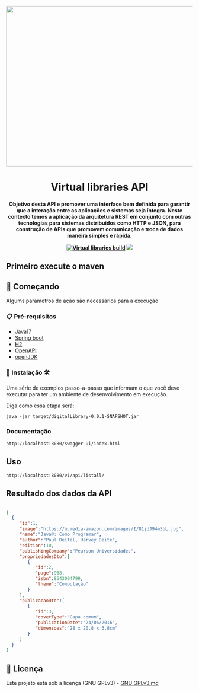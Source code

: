 <p align="center"><img src="logo/logo.gif" width = "833px" height="433px"></p>

<h1 align="center"> Virtual libraries API</h1>

<h4 align="center">
Objetivo desta API e promover uma interface bem definida para garantir que a
interação entre as aplicações e sistemas seja íntegra. Neste contexto temos a
aplicação da arquitetura REST em conjunto com outras tecnologias para sistemas
distribuidos como HTTP e JSON, para construção de APIs que promovem
comunicação e troca de dados maneira simples e rápida.
<p align="center">
 
  [![Virtual libraries build](https://github.com/Mario23junior/Virtual-libraries-API/actions/workflows/Maven.yml/badge.svg?branch=main)](https://github.com/Mario23junior/Virtual-libraries-API/actions/workflows/Maven.yml)
<a href="https://en.wikipedia.org/wiki/Representational_state_transfer"><img src="https://img.shields.io/badge/interface-REST-brightgreen.svg?longCache=true&style=flat-square" target="_blank"></a>
</p>
  
## Primeiro execute o maven 

## 🚀 Começando

Algums parametros de ação são necessarios para a execução
### 📋 Pré-requisitos
 
* [Java17](http://www.dropwizard.io/1.0.2/docs/)
* [Spring boot](https://spring.io/projects/spring-boot)
* [H2](https://www.h2database.com/html/main.html)
* [OpenAPI](https://www.openapis.org/)
* [openJDK](https://maven.apache.org/)
 
 
### 🔧 Instalação 🛠️ 

Uma série de exemplos passo-a-passo que informam o que você deve executar para ter um ambiente de desenvolvimento em execução.

Diga como essa etapa será:

```
java -jar target/digitalLibrary-0.0.1-SNAPSHOT.jar

```
 
 ###  Documentação  
```
http://localhost:8080/swagger-ui/index.html
```


## Uso

```
http://localhost:8080/v1/api/listall/
```

## Resultado dos dados da API

 ```json
 
 [
   {
      "id":1,
      "image":"https://m.media-amazon.com/images/I/81jdJ94mSbL.jpg",
      "name":"Java®: Como Programar",
      "author":"Paul Deitel, Harvey Deite",
      "edition":10,
      "publishingCompany":"Pearson Universidades",
      "propriedadesDto":[
         {
            "id":2,
            "page":968,
            "isbn":8543004799,
            "theme":"Computação"
         }
      ],
      "publicacaoDto":[
         {
            "id":3,
            "coverType":"Capa comum",
            "publicationDate":"24/06/2016",
            "dimensoes":"28 x 20.8 x 3.8cm"
         }
      ]
   }
]
```
 
## 📄 Licença
 
Este projeto está sob a licença (GNU GPLv3) - [GNU GPLv3.md](https://www.gnu.org/licenses/gpl-3.0.pt-br.html)
